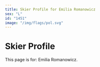 ```yaml
---
title: Skier Profile for Emilia Romanowicz
sex: "L"
id: "1451"
image: "/img/flags/pol.svg" 
---
```


# Skier Profile

This page is for: Emilia Romanowicz.
    